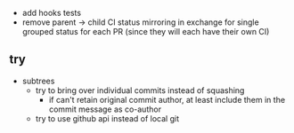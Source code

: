 - add hooks tests
- remove parent -> child CI status mirroring in exchange for single grouped status for each PR (since they will each have their own CI)

## try

- subtrees
  - try to bring over individual commits instead of squashing
    - if can't retain original commit author, at least include them in the commit message as co-author
  - try to use github api instead of local git
